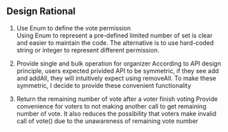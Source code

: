 ## Design Rational
1. Use Enum to define the vote permission  
Using Enum to represent a pre-defined limited number of set is clear and 
easier to maintain the code. The alternative is to use hard-coded string or integer 
to represent different permission.

2. Provide single and bulk operation for organizer 
According to API design principle, users expected privided API to be symmetric, if
they see add and addAll, they will intuitively expect using removeAll. To make these 
symmetric, I decide to provide these convenient functionality

3. Return the remaining number of vote after a voter finish voting
Provide convenience for voters to not making another call to get remaining number of 
vote. It also reduces the possibility that voters make invalid call of vote() due to
the unawareness of remaining vote number 

